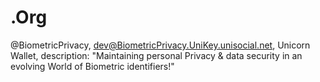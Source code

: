 # .Org
@BiometricPrivacy, dev@BiometricPrivacy.UniKey.unisocial.net, Unicorn Wallet, description: "Maintaining personal Privacy &amp; data security in an evolving World of Biometric identifiers!"

